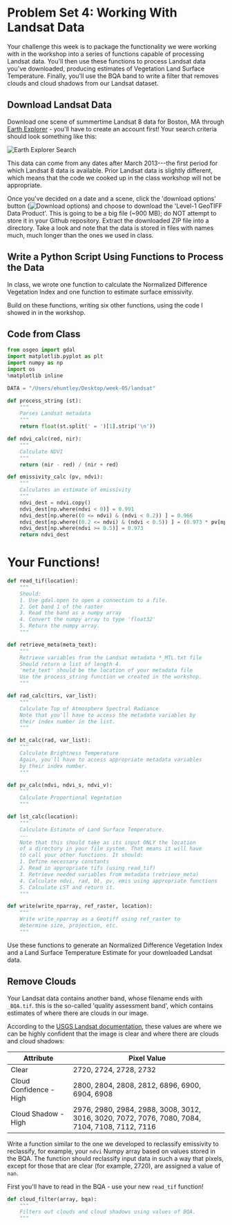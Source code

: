 # Problem Set 4: Working With Landsat Data

Your challenge this week is to package the functionality we were working with in the workshop into a series of functions capable of processing Landsat data. You'll then use these functions to process Landsat data you've downloaded, producing estimates of Vegetation Land Surface Temperature. Finally, you'll use the BQA band to write a filter that removes clouds and cloud shadows from our Landsat dataset.

## Download Landsat Data

Download one scene of summertime Landsat 8 data for Boston, MA through [Earth Explorer](https://earthexplorer.usgs.gov/) - you'll have to create an account first! Your search criteria should look something like this:

![Earth Explorer Search](./images/ee-criteria.png)

This data can come from any dates after March 2013---the first period for which Landsat 8 data is available. Prior Landsat data is slightly different, which means that the code we cooked up in the class workshop will not be appropriate.

Once you've decided on a date and a scene, click the 'download options' button (![Download options](./images/dl-options.png)) and choose to download the 'Level-1 GeoTIFF Data Product'. This is going to be a big file (~900 MB); do NOT attempt to store it in your Github repository. Extract the downloaded ZIP file into a directory. Take a look and note that the data is stored in files with names much, much longer than the ones we used in class.

## Write a Python Script Using Functions to Process the Data

In class, we wrote one function to calculate the Normalized Difference Vegetation Index and one function to estimate surface emissivity.

Build on these functions, writing six other functions, using the code I showed in in the workshop.

## Code from Class

```python
from osgeo import gdal
import matplotlib.pyplot as plt
import numpy as np
import os
%matplotlib inline

DATA = "/Users/ehuntley/Desktop/week-05/landsat"

def process_string (st):
    """
    Parses Landsat metadata
    """
    return float(st.split(' = ')[1].strip('\n'))

def ndvi_calc(red, nir):
    """
    Calculate NDVI
    """
    return (nir - red) / (nir + red)

def emissivity_calc (pv, ndvi):
    """
    Calculates an estimate of emissivity
    """
    ndvi_dest = ndvi.copy()
    ndvi_dest[np.where(ndvi < 0)] = 0.991
    ndvi_dest[np.where((0 <= ndvi) & (ndvi < 0.2)) ] = 0.966
    ndvi_dest[np.where((0.2 <= ndvi) & (ndvi < 0.5)) ] = (0.973 * pv[np.where((0.2 <= ndvi) & (ndvi < 0.5)) ]) + (0.966 * (1 - pv[np.where((0.2 <= ndvi) & (ndvi < 0.5)) ]) + 0.005)
    ndvi_dest[np.where(ndvi >= 0.5)] = 0.973
    return ndvi_dest

```
# Your Functions!

```python
def read_tif(location):
    """
    Should:
    1. Use gdal.open to open a connection to a file.
    2. Get band 1 of the raster
    3. Read the band as a numpy array
    4. Convert the numpy array to type 'float32'
    5. Return the numpy array.
    """

def retrieve_meta(meta_text):
    """
    Retrieve variables from the Landsat metadata *_MTL.txt file
    Should return a list of length 4.
    'meta_text' should be the location of your metadata file
    Use the process_string function we created in the workshop.
    """

def rad_calc(tirs, var_list):
    """
    Calculate Top of Atmosphere Spectral Radiance
    Note that you'll have to access the metadata variables by
    their index number in the list.
    """

def bt_calc(rad, var_list):
    """
    Calculate Brightness Temperature
    Again, you'll have to access appropriate metadata variables
    by their index number.
    """

def pv_calc(ndvi, ndvi_s, ndvi_v):
    """
    Calculate Proportional Vegetation
    """

def lst_calc(location):
    """
    Calculate Estimate of Land Surface Temperature.
    ---
    Note that this should take as its input ONLY the location
    of a directory in your file system. That means it will have
    to call your other functions. It should:
    1. Define necessary constants
    2. Read in appropriate tifs (using read_tif)
    3. Retrieve needed variables from metadata (retrieve_meta)
    4. Calculate ndvi, rad, bt, pv, emis using appropriate functions
    5. Calculate LST and return it.
    """

def write(write_nparray, ref_raster, location):
    """
    Write write_nparray as a Geotiff using ref_raster to
    determine size, projection, etc.
    """
```

Use these functions to generate an Normalized Difference Vegetation Index and a Land Surface Temperature Estimate for your downloaded Landsat data.

## Remove Clouds

Your Landsat data contains another band, whose filename ends with `_BQA.tif`. this is the so-called 'quality assessment band', which contains estimates of where there are clouds in our image.

According to the [USGS Landsat documentation](https://landsat.usgs.gov/collectionqualityband), these values are where we can be highly confident that the image is clear and where there are clouds and cloud shadows:

| Attribute               | Pixel Value                                                                                    |
|-------------------------|------------------------------------------------------------------------------------------------|
| Clear                   | 2720, 2724, 2728, 2732                                                                         |
| Cloud Confidence - High | 2800, 2804, 2808, 2812, 6896, 6900, 6904, 6908                                                 |
| Cloud Shadow - High     | 2976, 2980, 2984, 2988, 3008, 3012, 3016, 3020, 7072, 7076, 7080, 7084, 7104, 7108, 7112, 7116 |


Write a function similar to the one we developed to reclassify emissivity to reclassify, for example, your `ndvi` Numpy array based on values stored in the BQA. The function should reclassify input data in such a way that pixels, except for those that are clear (for example, 2720), are assigned a value of `nan`.

First you'll have to read in the BQA - use your new `read_tif` function!

```python
def cloud_filter(array, bqa):
    """
    Filters out clouds and cloud shadows using values of BQA.
    """
```

